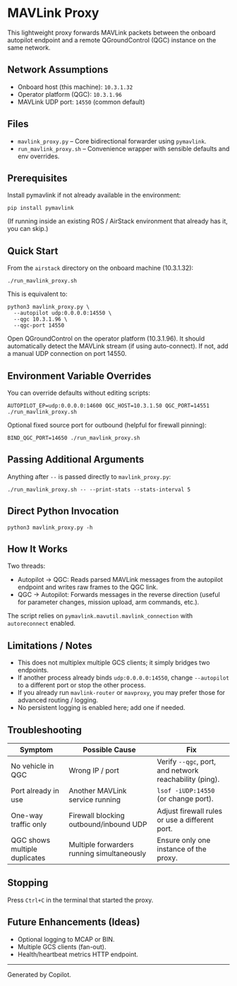 # MAVLink Proxy

This lightweight proxy forwards MAVLink packets between the onboard autopilot endpoint and a remote QGroundControl (QGC) instance on the same network.

## Network Assumptions
- Onboard host (this machine): `10.3.1.32`
- Operator platform (QGC): `10.3.1.96`
- MAVLink UDP port: `14550` (common default)

## Files
- `mavlink_proxy.py` – Core bidirectional forwarder using `pymavlink`.
- `run_mavlink_proxy.sh` – Convenience wrapper with sensible defaults and env overrides.

## Prerequisites
Install pymavlink if not already available in the environment:
```
pip install pymavlink
```
(If running inside an existing ROS / AirStack environment that already has it, you can skip.)

## Quick Start
From the `airstack` directory on the onboard machine (10.3.1.32):
```
./run_mavlink_proxy.sh
```
This is equivalent to:
```
python3 mavlink_proxy.py \
  --autopilot udp:0.0.0.0:14550 \
  --qgc 10.3.1.96 \
  --qgc-port 14550
```
Open QGroundControl on the operator platform (10.3.1.96). It should automatically detect the MAVLink stream (if using auto-connect). If not, add a manual UDP connection on port 14550.

## Environment Variable Overrides
You can override defaults without editing scripts:
```
AUTOPILOT_EP=udp:0.0.0.0:14600 QGC_HOST=10.3.1.50 QGC_PORT=14551 ./run_mavlink_proxy.sh
```
Optional fixed source port for outbound (helpful for firewall pinning):
```
BIND_QGC_PORT=14650 ./run_mavlink_proxy.sh
```

## Passing Additional Arguments
Anything after `--` is passed directly to `mavlink_proxy.py`:
```
./run_mavlink_proxy.sh -- --print-stats --stats-interval 5
```

## Direct Python Invocation
```
python3 mavlink_proxy.py -h
```

## How It Works
Two threads:
- Autopilot -> QGC: Reads parsed MAVLink messages from the autopilot endpoint and writes raw frames to the QGC link.
- QGC -> Autopilot: Forwards messages in the reverse direction (useful for parameter changes, mission upload, arm commands, etc.).

The script relies on `pymavlink.mavutil.mavlink_connection` with `autoreconnect` enabled.

## Limitations / Notes
- This does not multiplex multiple GCS clients; it simply bridges two endpoints.
- If another process already binds `udp:0.0.0.0:14550`, change `--autopilot` to a different port or stop the other process.
- If you already run `mavlink-router` or `mavproxy`, you may prefer those for advanced routing / logging.
- No persistent logging is enabled here; add one if needed.

## Troubleshooting
| Symptom | Possible Cause | Fix |
|---------|----------------|-----|
| No vehicle in QGC | Wrong IP / port | Verify `--qgc`, port, and network reachability (ping). |
| Port already in use | Another MAVLink service running | `lsof -iUDP:14550` (or change port). |
| One-way traffic only | Firewall blocking outbound/inbound UDP | Adjust firewall rules or use a different port. |
| QGC shows multiple duplicates | Multiple forwarders running simultaneously | Ensure only one instance of the proxy. |

## Stopping
Press `Ctrl+C` in the terminal that started the proxy.

## Future Enhancements (Ideas)
- Optional logging to MCAP or BIN.
- Multiple GCS clients (fan-out).
- Health/heartbeat metrics HTTP endpoint.

---
Generated by Copilot.
